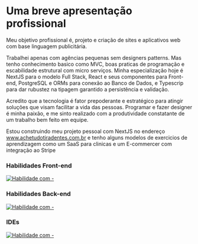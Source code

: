 # Uma breve apresentação profissional

Meu objetivo profissional é, projeto e criação de sites e aplicativos web com base linguagem publicitária.

Trabalhei apenas com agências pequenas sem designers patterns. Mas tenho conhecimento basico como MVC, boas praticas de programação e escabilidade estrutural com micro serviços.
Minha especialização hoje é NextJS para o modelo Full Stack, React e seus componentes para Front-end, PostgreSQL e ORMs para conexão ao Banco de Dados, e Typescrip para dar rubustez na tipagem garantido a persistência e validação.

Acredito que a tecnologia é fator prepoderante e estratégico para atingir soluções que visam facilitar a vida das pessoas. Programar e fazer designer é minha paixão, e me sinto realizado com a produtividade constatante de um trabalho bem feito em equipe.

Estou construindo meu projeto pessoal com NextJS no endereço www.achetudotiradentes.com.br e tenho alguns modelos de exercicios de aprendizagem como um SaaS para clinicas e um E-commercer com integração ao Stripe

### Habilidades Front-end

[![Habilidade com - ](https://skillicons.dev/icons?i=js,ts,react,html,css,figma,ai,ps)](https://skillicons.dev)

### Habilidades Back-end

[![Habilidade com - ](https://skillicons.dev/icons?i=nodejs,nextjs,postgres,aws)](https://skillicons.dev)

### IDEs

[![Habilidade com - ](https://skillicons.dev/icons?i=vscode)](https://skillicons.dev)
